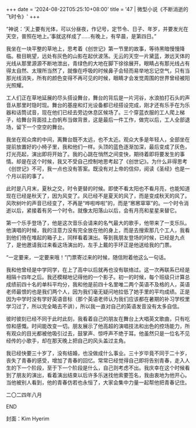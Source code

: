+++
date = '2024-08-22T05:25:10+08:00'
title = '47 | 微型小说《不断消逝的飞时令》'
+++

“神说：‘天上要有光体，可以分昼夜，作记号，定节令、日子、年岁，并要发光在天空，普照在地上。’事就这样成了……有晚上，有早晨，是第四日。”

我坐在一块平整的草地上，思考着《创世记》第一节里的故事，等待黑暗慢慢降临。极目眺望，远处有灰色的山影在起伏波荡。无云的天空一片黛蓝，渺远天体的光线从那里源源不断地泄出，青绿色的大地在脚下徐徐展开。眼睛占有那光线占有得太自然、太理所当然了，就像在呼吸的时候鼻子会轻而易举地忘记空气，只有当那光线消失，所有的颜色变得不再可见的时候，眼睛才会发觉周围的世界曾经被阳光照耀。

工人们正在草地延展的尽头搭设舞台，舞台的背后是一片河谷，水浪拍打石头的声音从那里时隐时现。舞台的基座和灯光设备都已经搭设完成，刚才还有乐手在为乐器和话筒试音，现在他们已经去旁边休息区候场了。三个穿蓝衣服的工人爬上梯子，给舞台背面挂上白帆布当做背景，这是最后一件工作，做完以后，工人全部退场，留下一个空空的舞台。

我坐在观众席的中间，离舞台既不太远，也不太近。观众大多是年轻人，全部坐在提前放置好的小椅子里，我和他们一样。头顶的蓝色逐渐加深，最后变成了灰色，灯光亮起，演出即将开始了。我的心跳在悄然之间变快，期待着即将要发生的事情。却是在这个时候，我又不受自己控制地思考起了《创世记》。为什么非得思考《创世记》不可，我一点也没有答案。既没有对上帝的信仰，阅读《圣经》也是一个月以前的事了。

此时是八月末，夏秋之交，时令更替的时候。即使不看太阳也不看月亮，也能知道现在已经是秋天了，因为风变了。风已经不是夏天的风了，而是变成秋天的风了。风吹树叶的声音已经变了，不再是“哗啦哗啦”的，而是“窸窸窣窣”的。一个时令消逝以后，紧接着有另一个时令。就像太阳落山以后，会有月亮和星星来替它。

第一个乐手登场了，他是这次音乐会请来的名气最大的歌手，他带来了一支乐队。他演唱的时候，我的注意力没有完全放在他的身上，而是去搜索那几个工人，我看到他们倚在堆起的箱子上，同样看着演出。等到我朋友登场的时候，已经是九点了，是他邀请我过来看这场演出的，左手上戴的手环正是他送给我的门票。

“一定要来，一定要来哦！”门票寄过来的时候，随信附着他这么一句话。

我和他曾经是中学同学，在上了高中以后就再也没有联络过。这一次再联系已经是相隔十四年之后。我还模糊地记得他的一个影子。初一的时候，每个班级只计算总成绩前四十名的单科平均分，我和他是前四十名里唯二两个英语不及格的人，英语老师最恨的也是我们两个人，因为我们毫无疑问地拉低了她手里的平均成绩。正是因为中学时没有学好英语音标（那个英语老师认为我们应该都在暑期的补习学校里学习过了，所以完全略去不讲），所以我一直对自己的英语发音没有太多自信。

彼时彼刻已经不同于此时此刻，我看着自己的朋友在舞台上大唱英文歌曲，只有吃惊和感慨。时间能改变一切。朋友展示了他高超的演唱技法和出色的控场能力，所有观众的目光都被他吸引过去，鼓掌声、惊呼声不绝于耳。他虽然只是一位名不见经传的小歌手，却在那天晚上把自己的风头盖过主角。

我已经快要三十岁了，没有结婚，也没做成什么事业。三十岁毕竟不同于二十岁，丧失了青春的感受，增加了青春的回忆。常常已经觉得自己即将告别青春，走入人生的下一个阶段，至于下一个阶段是什么，自己则考虑不出。我庆幸在这个时候看到了朋友的演出，看着演出结束以后许多乐迷找他索要签名，我由衷地为他开心。当他被别人看到，他的青春仿若也永恒了，大家会集中力量一起帮他把青春记住。

二〇二四年八月

END

封面：Kim Hyerim



